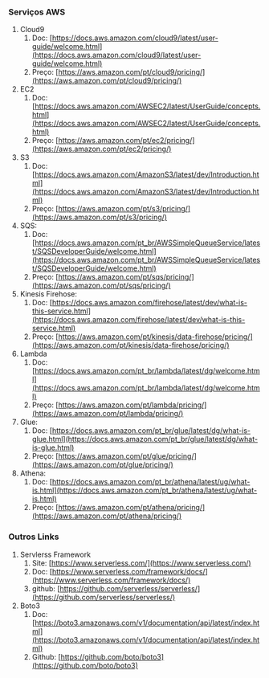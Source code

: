 ### Serviços AWS

1. Cloud9
   1. Doc: [https://docs.aws.amazon.com/cloud9/latest/user-guide/welcome.html](https://docs.aws.amazon.com/cloud9/latest/user-guide/welcome.html)
   2. Preço: [https://aws.amazon.com/pt/cloud9/pricing/](https://aws.amazon.com/pt/cloud9/pricing/)
2. EC2
   1. Doc: [https://docs.aws.amazon.com/AWSEC2/latest/UserGuide/concepts.html](https://docs.aws.amazon.com/AWSEC2/latest/UserGuide/concepts.html)
   2. Preço: [https://aws.amazon.com/pt/ec2/pricing/](https://aws.amazon.com/pt/ec2/pricing/)
3. S3
   1. Doc: [https://docs.aws.amazon.com/AmazonS3/latest/dev/Introduction.html](https://docs.aws.amazon.com/AmazonS3/latest/dev/Introduction.html)
   2. Preço: [https://aws.amazon.com/pt/s3/pricing/](https://aws.amazon.com/pt/s3/pricing/)
4. SQS:
   1. Doc: [https://docs.aws.amazon.com/pt_br/AWSSimpleQueueService/latest/SQSDeveloperGuide/welcome.html](https://docs.aws.amazon.com/pt_br/AWSSimpleQueueService/latest/SQSDeveloperGuide/welcome.html)
   2. Preço: [https://aws.amazon.com/pt/sqs/pricing/](https://aws.amazon.com/pt/sqs/pricing/)
5. Kinesis Firehose:
   1. Doc: [https://docs.aws.amazon.com/firehose/latest/dev/what-is-this-service.html](https://docs.aws.amazon.com/firehose/latest/dev/what-is-this-service.html)
   2. Preço: [https://aws.amazon.com/pt/kinesis/data-firehose/pricing/](https://aws.amazon.com/pt/kinesis/data-firehose/pricing/)
6. Lambda
   1. Doc: [https://docs.aws.amazon.com/pt_br/lambda/latest/dg/welcome.html](https://docs.aws.amazon.com/pt_br/lambda/latest/dg/welcome.html)
   2. Preço: [https://aws.amazon.com/pt/lambda/pricing/](https://aws.amazon.com/pt/lambda/pricing/)
7. Glue:
   1. Doc: [https://docs.aws.amazon.com/pt_br/glue/latest/dg/what-is-glue.html](https://docs.aws.amazon.com/pt_br/glue/latest/dg/what-is-glue.html)
   2. Preço: [https://aws.amazon.com/pt/glue/pricing/](https://aws.amazon.com/pt/glue/pricing/)
8. Athena:
   1. Doc: [https://docs.aws.amazon.com/pt_br/athena/latest/ug/what-is.html](https://docs.aws.amazon.com/pt_br/athena/latest/ug/what-is.html)
   2. Preço: [https://aws.amazon.com/pt/athena/pricing/](https://aws.amazon.com/pt/athena/pricing/)


### Outros Links

1. Servlerss Framework
   1. Site: [https://www.serverless.com/](https://www.serverless.com/)
   2. Doc: [https://www.serverless.com/framework/docs/](https://www.serverless.com/framework/docs/)
   3. github: [https://github.com/serverless/serverless/](https://github.com/serverless/serverless/)
2. Boto3
   1. Doc: [https://boto3.amazonaws.com/v1/documentation/api/latest/index.html](https://boto3.amazonaws.com/v1/documentation/api/latest/index.html)
   2. Github: [https://github.com/boto/boto3](https://github.com/boto/boto3)